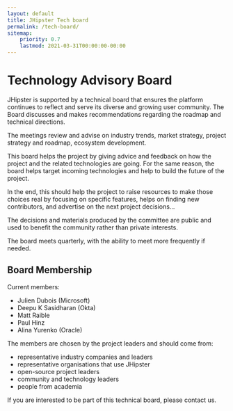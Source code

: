 ```yaml
---
layout: default
title: JHipster Tech board
permalink: /tech-board/
sitemap:
    priority: 0.7
    lastmod: 2021-03-31T00:00:00-00:00
---
```


# Technology Advisory Board

JHipster is supported by a technical board that ensures the platform continues to reflect and serve its diverse and growing user community. 
The Board discusses and makes recommendations regarding the roadmap and technical directions.

The meetings review and advise on industry trends, market strategy, project strategy and roadmap, ecosystem development.

This board helps the project by giving advice and feedback on how the project and the related technologies are going.
For the same reason, the board helps target incoming technologies and help to build the future of the project.

In the end, this should help the project to raise resources to make those choices real by focusing on specific features, helps on finding new contributors, and advertise on the next project decisions…

The decisions and materials produced by the committee are public and used to benefit the community rather than private interests.

The board meets quarterly, with the ability to meet more frequently if needed.

## Board Membership

Current members:
* Julien Dubois (Microsoft)
* Deepu K Sasidharan (Okta)
* Matt Raible
* Paul Hinz
* Alina Yurenko (Oracle)

The members are chosen by the project leaders and should come from:
* representative industry companies and leaders
* representative organisations that use JHipster
* open-source project leaders
* community and technology leaders
* people from academia

If you are interested to be part of this technical board, please contact us.
